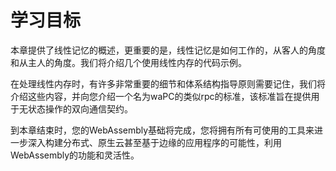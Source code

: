 # 学习目标

本章提供了线性记忆的概述，更重要的是，线性记忆是如何工作的，从客人的角度和从主人的角度。我们将介绍几个使用线性内存的代码示例。

在处理线性内存时，有许多非常重要的细节和体系结构指导原则需要记住，我们将介绍这些内容，并向您介绍一个名为waPC的类似rpc的标准，该标准旨在提供用于无状态操作的双向通信契约。

到本章结束时，您的WebAssembly基础将完成，您将拥有所有可使用的工具来进一步深入构建分布式、原生云甚至基于边缘的应用程序的可能性，利用WebAssembly的功能和灵活性。
